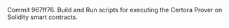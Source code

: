 Commit 967ff76.                    Build and Run scripts for executing the Certora Prover on Solidity smart contracts.
